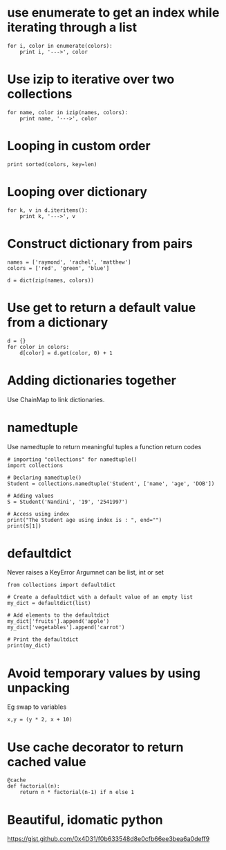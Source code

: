 
# use enumerate to get an index while iterating through a list

```
for i, color in enumerate(colors):
    print i, '--->', color
```

# Use izip to iterative over two collections
```
for name, color in izip(names, colors):
    print name, '--->', color
```

# Looping in custom order
```
print sorted(colors, key=len)
```

# Looping over dictionary
```
for k, v in d.iteritems():
    print k, '--->', v
```

# Construct dictionary from pairs
```
names = ['raymond', 'rachel', 'matthew']
colors = ['red', 'green', 'blue']

d = dict(zip(names, colors))
```

#  Use get to return a default value from a dictionary
```
d = {}
for color in colors:
    d[color] = d.get(color, 0) + 1
```

# Adding dictionaries together

Use ChainMap to link dictionaries.

# namedtuple
Use namedtuple to return meaningful tuples a function return codes

```
# importing "collections" for namedtuple()
import collections

# Declaring namedtuple()
Student = collections.namedtuple('Student', ['name', 'age', 'DOB'])

# Adding values
S = Student('Nandini', '19', '2541997')

# Access using index
print("The Student age using index is : ", end="")
print(S[1])
```

# defaultdict

Never raises a KeyError
Argumnet can be list, int or set

```
from collections import defaultdict

# Create a defaultdict with a default value of an empty list
my_dict = defaultdict(list)

# Add elements to the defaultdict
my_dict['fruits'].append('apple')
my_dict['vegetables'].append('carrot')

# Print the defaultdict
print(my_dict)
```


# Avoid temporary values by using unpacking

Eg swap to variables
```
x,y = (y * 2, x + 10)
```

# Use cache decorator to return cached value
```
@cache
def factorial(n):
    return n * factorial(n-1) if n else 1
```

# Beautiful, idomatic python

<https://gist.github.com/0x4D31/f0b633548d8e0cfb66ee3bea6a0deff9>
